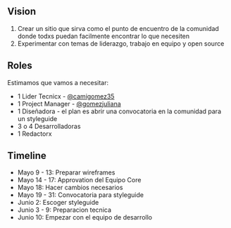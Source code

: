 ## Vision
1. Crear un sitio que sirva como el punto de encuentro de la comunidad donde todxs puedan facilmente encontrar lo que necesiten
2. Experimentar con temas de liderazgo, trabajo en equipo y open source

## Roles
Estimamos que vamos a necesitar:

- 1 Lider Tecnicx - [@camigomez35](https://github.com/camigomez35)
- 1 Project Manager - [@gomezjuliana](https://github.com/gomezjuliana)
- 1 Diseñadora - el plan es abrir una convocatoria en la comunidad para un styleguide
- 3 o 4 Desarrolladoras
- 1 Redactorx

## Timeline
- Mayo 9 - 13: Preparar wireframes
- Mayo 14 - 17: Approvation del Equipo Core
- Mayo 18: Hacer cambios necesarios
- Mayo 19 - 31: Convocatoria para styleguide
- Junio 2: Escoger styleguide
- Junio 3 - 9: Preparacion tecnica
- Junio 10: Empezar con el equipo de desarrollo